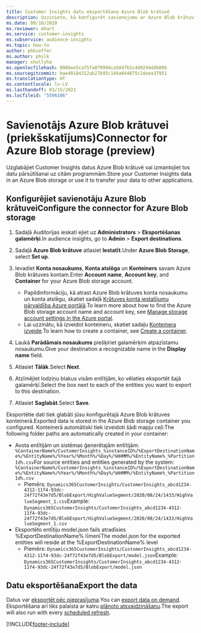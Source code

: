 ```yaml
---
title: Customer Insights datu eksportēšana Azure Blob krātuvē
description: Uzzinieto, kā konfigurēt savienojumu ar Azure Blob krātuvi.
ms.date: 09/18/2020
ms.reviewer: mhart
ms.service: customer-insights
ms.subservice: audience-insights
ms.topic: how-to
author: phkieffer
ms.author: philk
manager: shellyha
ms.openlocfilehash: 0986ee5caf5fa079994ca584fb2c4d9294ddb80b
ms.sourcegitcommit: bae40184312ab27b95c140a044875c2daea37951
ms.translationtype: HT
ms.contentlocale: lv-LV
ms.lasthandoff: 03/15/2021
ms.locfileid: "5596186"
---
```

# <a name="connector-for-azure-blob-storage-preview"></a><span data-ttu-id="66454-103">Savienotājs Azure Blob krātuvei (priekšskatījums)</span><span class="sxs-lookup"><span data-stu-id="66454-103">Connector for Azure Blob storage (preview)</span></span>

<span data-ttu-id="66454-104">Uzglabājiet Customer Insights datus Azure Blob krātuvē vai izmantojiet tos datu pārsūtīšanai uz citām programmām.</span><span class="sxs-lookup"><span data-stu-id="66454-104">Store your Customer Insights data in an Azure Blob storage or use it to transfer your data to other applications.</span></span>

## <a name="configure-the-connector-for-azure-blob-storage"></a><span data-ttu-id="66454-105">Konfigurējiet savienotāju Azure Blob krātuvei</span><span class="sxs-lookup"><span data-stu-id="66454-105">Configure the connector for Azure Blob storage</span></span>

1. <span data-ttu-id="66454-106">Sadaļā Auditorijas ieskati ejiet uz **Administrators** > **Eksportēšanas galamērķi**.</span><span class="sxs-lookup"><span data-stu-id="66454-106">In audience insights, go to **Admin** > **Export destinations**.</span></span>

1. <span data-ttu-id="66454-107">Sadaļā **Azure Blob krātuve** atlasiet **Iestatīt**.</span><span class="sxs-lookup"><span data-stu-id="66454-107">Under **Azure Blob Storage**, select **Set up**.</span></span>

1. <span data-ttu-id="66454-108">Ievadiet **Konta nosaukums**, **Konta atslēga** un **Konteiners** savam Azure Blob krātuves kontam.</span><span class="sxs-lookup"><span data-stu-id="66454-108">Enter **Account name**, **Account key**, and **Container** for your Azure Blob storage account.</span></span>
    - <span data-ttu-id="66454-109">Papildinformāciju, kā atrast Azure Blob krātuves konta nosaukumu un konta atslēgu, skatiet sadaļā [Krātuves konta iestatījumu pārvaldība Azure portālā](/azure/storage/common/storage-account-manage).</span><span class="sxs-lookup"><span data-stu-id="66454-109">To learn more about how to find the Azure Blob storage account name and account key, see [Manage storage account settings in the Azure portal](/azure/storage/common/storage-account-manage).</span></span>
    - <span data-ttu-id="66454-110">Lai uzzinātu, kā izveidot konteineru, skatiet sadaļu [Konteinera izveide](/azure/storage/blobs/storage-quickstart-blobs-portal#create-a-container).</span><span class="sxs-lookup"><span data-stu-id="66454-110">To learn how to create a container, see [Create a container](/azure/storage/blobs/storage-quickstart-blobs-portal#create-a-container).</span></span>

1. <span data-ttu-id="66454-111">Laukā **Parādāmais nosaukums** piešķiriet galamērķim atpazīstamu nosaukumu.</span><span class="sxs-lookup"><span data-stu-id="66454-111">Give your destination a recognizable name in the **Display name** field.</span></span>

1. <span data-ttu-id="66454-112">Atlasiet **Tālāk**.</span><span class="sxs-lookup"><span data-stu-id="66454-112">Select **Next**.</span></span>

1. <span data-ttu-id="66454-113">Atzīmējiet lodziņu blakus visām entītijām, ko vēlaties eksportēt šajā galamērķī.</span><span class="sxs-lookup"><span data-stu-id="66454-113">Select the box next to each of the entities you want to export to this destination.</span></span>

1. <span data-ttu-id="66454-114">Atlasiet **Saglabāt**.</span><span class="sxs-lookup"><span data-stu-id="66454-114">Select **Save**.</span></span>

<span data-ttu-id="66454-115">Eksportētie dati tiek glabāti jūsu konfigurētajā Azure Blob krātuves konteinerā.</span><span class="sxs-lookup"><span data-stu-id="66454-115">Exported data is stored in the Azure Blob storage container you configured.</span></span> <span data-ttu-id="66454-116">Konteinerā automātiski tiek izveidoti šādi mapju ceļi:</span><span class="sxs-lookup"><span data-stu-id="66454-116">The following folder paths are automatically created in your container:</span></span>

- <span data-ttu-id="66454-117">Avota entītijām un sistēmas ģenerētajām entītijām: `%ContainerName%/CustomerInsights_%instanceID%/%ExportDestinationName%/%EntityName%/%Year%/%Month%/%Day%/%HHMM%/%EntityName%_%PartitionId%.csv`</span><span class="sxs-lookup"><span data-stu-id="66454-117">For source entities and entities generated by the system: `%ContainerName%/CustomerInsights_%instanceID%/%ExportDestinationName%/%EntityName%/%Year%/%Month%/%Day%/%HHMM%/%EntityName%_%PartitionId%.csv`</span></span>
  - <span data-ttu-id="66454-118">Piemērs: `Dynamics365CustomerInsights/CustomerInsights_abcd1234-4312-11f4-93dc-24f72f43e7d5/BlobExport/HighValueSegment/2020/08/24/1433/HighValueSegment_1.csv`</span><span class="sxs-lookup"><span data-stu-id="66454-118">Example: `Dynamics365CustomerInsights/CustomerInsights_abcd1234-4312-11f4-93dc-24f72f43e7d5/BlobExport/HighValueSegment/2020/08/24/1433/HighValueSegment_1.csv`</span></span>
- <span data-ttu-id="66454-119">Eksportēto entītiju model.json fails atradīsies %ExportDestinationName% līmenī</span><span class="sxs-lookup"><span data-stu-id="66454-119">The model.json for the exported entities will reside at the %ExportDestinationName% level</span></span>
  - <span data-ttu-id="66454-120">Piemērs: `Dynamics365CustomerInsights/CustomerInsights_abcd1234-4312-11f4-93dc-24f72f43e7d5/BlobExport/model.json`</span><span class="sxs-lookup"><span data-stu-id="66454-120">Example: `Dynamics365CustomerInsights/CustomerInsights_abcd1234-4312-11f4-93dc-24f72f43e7d5/BlobExport/model.json`</span></span>

## <a name="export-the-data"></a><span data-ttu-id="66454-121">Datu eksportēšana</span><span class="sxs-lookup"><span data-stu-id="66454-121">Export the data</span></span>

<span data-ttu-id="66454-122">Datus var [eksportēt pēc pieprasījuma](export-destinations.md#export-data-on-demand).</span><span class="sxs-lookup"><span data-stu-id="66454-122">You can [export data on demand](export-destinations.md#export-data-on-demand).</span></span> <span data-ttu-id="66454-123">Eksportēšana arī tiks palaista ar katru [plānoto atsvaidzināšanu](system.md#schedule-tab).</span><span class="sxs-lookup"><span data-stu-id="66454-123">The export will also run with every [scheduled refresh](system.md#schedule-tab).</span></span>


[!INCLUDE[footer-include](../includes/footer-banner.md)]